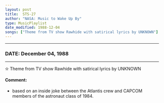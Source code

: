 ```yaml
---
layout: post
title:  STS-27
author: "NASA: Music to Wake Up By"
type: MusicPlaylist
date_modified: 1988-12-04
songs: ["Theme from TV show Rawhide with satirical lyrics by UNKNOWN"]
---
```


----
### DATE: December 04, 1988
----
✫ Theme from TV show Rawhide with satirical lyrics by UNKNOWN

#### Comment:
* based on an inside joke between the Atlantis crew and CAPCOM members of the astronaut class of 1984.



<br/>
<center>
	<a target="_blank"
	   href="https://twitter.com/intent/tweet?hashtags=Space,NASA,Playlist,NASAWakeupCalls,SpaceProgram&text={{ page.author}}, '{{ page.songs.first }}' {{ page.title }}, {{ page.date | date: '%B %d, %Y' }}. {{ site.url }}{{ page.url }} @nasawakeupcalls">
	   <i class="fab fa-twitter" alt="Tweet this page" style="font-size: 1.3em;"></i>
	</a>
	&nbsp; 	<i class="fas fa-user-astronaut" style="font-size: 1.5em;"></i> &nbsp;
    <a type="amzn" search="'Theme from TV show Rawhide with satirical lyrics by UNKNOWN'" category="popular music">
        <i class="fab fa-amazon" style="font-size: 1.3em;"></i>
    </a>
</center>
